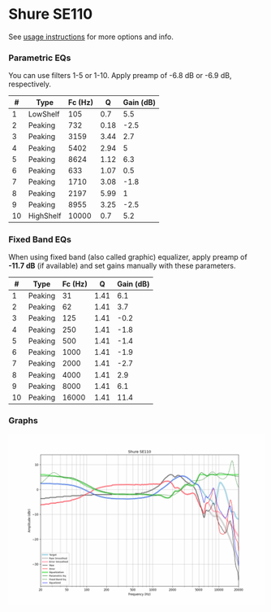 # Shure SE110
See [usage instructions](https://github.com/jaakkopasanen/AutoEq#usage) for more options and info.

### Parametric EQs
You can use filters 1-5 or 1-10. Apply preamp of -6.8 dB or -6.9 dB, respectively.

|   # | Type      |   Fc (Hz) |    Q |   Gain (dB) |
|-----|-----------|-----------|------|-------------|
|   1 | LowShelf  |       105 | 0.7  |         5.5 |
|   2 | Peaking   |       732 | 0.18 |        -2.5 |
|   3 | Peaking   |      3159 | 3.44 |         2.7 |
|   4 | Peaking   |      5402 | 2.94 |         5   |
|   5 | Peaking   |      8624 | 1.12 |         6.3 |
|   6 | Peaking   |       633 | 1.07 |         0.5 |
|   7 | Peaking   |      1710 | 3.08 |        -1.8 |
|   8 | Peaking   |      2197 | 5.99 |         1   |
|   9 | Peaking   |      8955 | 3.25 |        -2.5 |
|  10 | HighShelf |     10000 | 0.7  |         5.2 |

### Fixed Band EQs
When using fixed band (also called graphic) equalizer, apply preamp of **-11.7 dB** (if available) and set gains manually with these parameters.

|   # | Type    |   Fc (Hz) |    Q |   Gain (dB) |
|-----|---------|-----------|------|-------------|
|   1 | Peaking |        31 | 1.41 |         6.1 |
|   2 | Peaking |        62 | 1.41 |         3.7 |
|   3 | Peaking |       125 | 1.41 |        -0.2 |
|   4 | Peaking |       250 | 1.41 |        -1.8 |
|   5 | Peaking |       500 | 1.41 |        -1.4 |
|   6 | Peaking |      1000 | 1.41 |        -1.9 |
|   7 | Peaking |      2000 | 1.41 |        -2.7 |
|   8 | Peaking |      4000 | 1.41 |         2.9 |
|   9 | Peaking |      8000 | 1.41 |         6.1 |
|  10 | Peaking |     16000 | 1.41 |        11.4 |

### Graphs
![](./Shure%20SE110.png)
